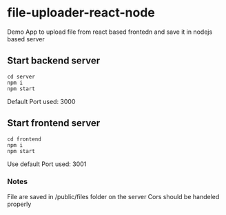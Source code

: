 # file-uploader-react-node
Demo App to upload file from react based frontedn and save it in nodejs based server

## Start backend server
```
cd server
npm i
npm start
```

Default Port used: 3000

## Start frontend server
```
cd frontend
npm i
npm start
```

Use default Port used: 3001


### Notes

File are saved in /public/files folder on the server
Cors should be handeled properly


